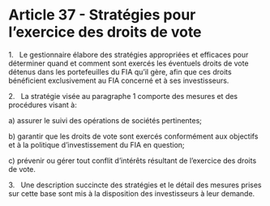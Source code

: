 # Article 37 - Stratégies pour l’exercice des droits de vote


1.   Le gestionnaire élabore des stratégies appropriées et efficaces pour déterminer quand et comment sont exercés les éventuels droits de vote détenus dans les portefeuilles du FIA qu’il gère, afin que ces droits bénéficient exclusivement au FIA concerné et à ses investisseurs.

2.   La stratégie visée au paragraphe 1 comporte des mesures et des procédures visant à:

a) assurer le suivi des opérations de sociétés pertinentes;

b) garantir que les droits de vote sont exercés conformément aux objectifs et à la politique d’investissement du FIA en question;

c) prévenir ou gérer tout conflit d’intérêts résultant de l’exercice des droits de vote.

3.   Une description succincte des stratégies et le détail des mesures prises sur cette base sont mis à la disposition des investisseurs à leur demande.
